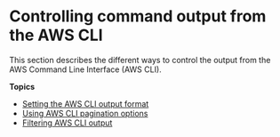# Controlling command output from the AWS CLI<a name="cli-usage-output"></a>

This section describes the different ways to control the output from the AWS Command Line Interface \(AWS CLI\)\.

**Topics**
+ [Setting the AWS CLI output format](cli-usage-output-format.md)
+ [Using AWS CLI pagination options](cli-usage-pagination.md)
+ [Filtering AWS CLI output](cli-usage-filter.md)